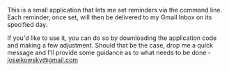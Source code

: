 This is a small application that lets me set reminders via the command line.
Each reminder, once set, will then be delivered to my Gmail Inbox on its specified day.

If you'd like to use it, you can do so by downloading the application code and making a few adjustment.
Should that be the case, drop me a quick message and I'll provide some guidance as to what needs to be done - joseikowsky@gmail.com
